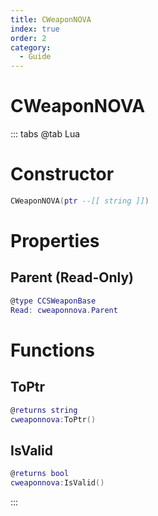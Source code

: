 ```yaml
---
title: CWeaponNOVA
index: true
order: 2
category:
  - Guide
---
```


# CWeaponNOVA

::: tabs
@tab Lua
# Constructor
```lua
CWeaponNOVA(ptr --[[ string ]])
```
# Properties
## Parent (Read-Only)
```lua
@type CCSWeaponBase
Read: cweaponnova.Parent
```
# Functions
## ToPtr
```lua
@returns string
cweaponnova:ToPtr()
```
## IsValid
```lua
@returns bool
cweaponnova:IsValid()
```

:::